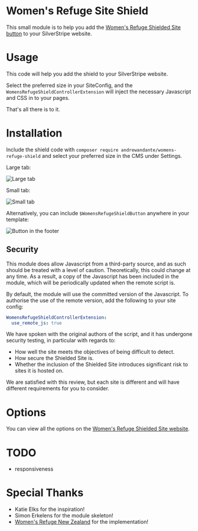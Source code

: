 # Women's Refuge Site Shield

This small module is to help you add the [Women's Refuge Shielded Site button](https://shielded.co.nz/) to your SilverStripe website.

# Usage

This code will help you add the shield to your SilverStripe website.

Select the preferred size in your SiteConfig, and the `WomensRefugeShieldControllerExtension` will inject the necessary Javascript and CSS in to your pages.

That's all there is to it.

# Installation

Include the shield code with `composer require andrewandante/womens-refuge-shield` and select your preferred size in the CMS under Settings.

Large tab:

![Large tab](img/screenshots/large_tab.PNG?raw=true)

Small tab:

![Small tab](img/screenshots/small_tab.PNG?raw=true)

Alternatively, you can include `$WomensRefugeShieldButton` anywhere in your template:

![Button in the footer](img/screenshots/button_in_footer.PNG?raw=true)

## Security

This module does allow Javascript from a third-party source, and as such should be treated with a level of caution. Theoretically, this could change at any time. As a result, a copy of the Javascript has been included in the module, which will be periodically updated when the remote script is.

By default, the module will use the committed version of the Javascript. To authorise the use of the remote version, add the following to your site config:

```yaml
WomensRefugeShieldControllerExtension:
  use_remote_js: true
```

We have spoken with the original authors of the script, and it has undergone security testing, in particular with regards to:

- How well the site meets the objectives of being difficult to detect.
- How secure the Shielded Site is.
- Whether the inclusion of the Shielded Site introduces significant risk to sites it is hosted on.

We are satisfied with this review, but each site is different and will have different requirements for you to consider.

# Options

You can view all the options on the [Women's Refuge Shielded Site website](https://shielded.co.nz/).


# TODO

 - responsiveness

# Special Thanks

- Katie Elks for the inspiration!
- Simon Erkelens for the module skeleton!
- [Women's Refuge New Zealand](https://shielded.co.nz/) for the implementation!
